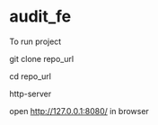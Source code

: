 # audit_fe

To run project

git clone repo_url

cd repo_url

http-server

open http://127.0.0.1:8080/ in browser
